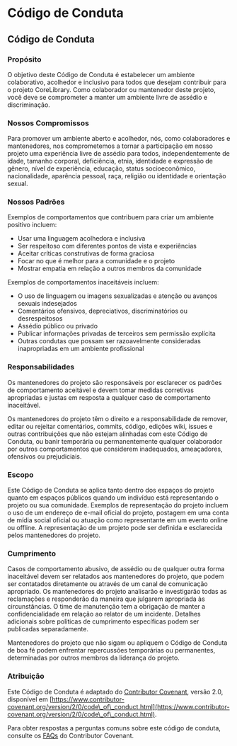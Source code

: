 # Código de Conduta

## Código de Conduta

### Propósito

O objetivo deste Código de Conduta é estabelecer um ambiente colaborativo, acolhedor e inclusivo para todos que desejam contribuir para o projeto CoreLibrary. Como colaborador ou mantenedor deste projeto, você deve se comprometer a manter um ambiente livre de assédio e discriminação.

### Nossos Compromissos

Para promover um ambiente aberto e acolhedor, nós, como colaboradores e mantenedores, nos comprometemos a tornar a participação em nosso projeto uma experiência livre de assédio para todos, independentemente de idade, tamanho corporal, deficiência, etnia, identidade e expressão de gênero, nível de experiência, educação, status socioeconômico, nacionalidade, aparência pessoal, raça, religião ou identidade e orientação sexual.

### Nossos Padrões

Exemplos de comportamentos que contribuem para criar um ambiente positivo incluem:

* Usar uma linguagem acolhedora e inclusiva
* Ser respeitoso com diferentes pontos de vista e experiências
* Aceitar críticas construtivas de forma graciosa
* Focar no que é melhor para a comunidade e o projeto
* Mostrar empatia em relação a outros membros da comunidade

Exemplos de comportamentos inaceitáveis incluem:

* O uso de linguagem ou imagens sexualizadas e atenção ou avanços sexuais indesejados
* Comentários ofensivos, depreciativos, discriminatórios ou desrespeitosos
* Assédio público ou privado
* Publicar informações privadas de terceiros sem permissão explícita
* Outras condutas que possam ser razoavelmente consideradas inapropriadas em um ambiente profissional

### Responsabilidades

Os mantenedores do projeto são responsáveis por esclarecer os padrões de comportamento aceitável e devem tomar medidas corretivas apropriadas e justas em resposta a qualquer caso de comportamento inaceitável.

Os mantenedores do projeto têm o direito e a responsabilidade de remover, editar ou rejeitar comentários, commits, código, edições wiki, issues e outras contribuições que não estejam alinhadas com este Código de Conduta, ou banir temporária ou permanentemente qualquer colaborador por outros comportamentos que considerem inadequados, ameaçadores, ofensivos ou prejudiciais.

### Escopo

Este Código de Conduta se aplica tanto dentro dos espaços do projeto quanto em espaços públicos quando um indivíduo está representando o projeto ou sua comunidade. Exemplos de representação do projeto incluem o uso de um endereço de e-mail oficial do projeto, postagem em uma conta de mídia social oficial ou atuação como representante em um evento online ou offline. A representação de um projeto pode ser definida e esclarecida pelos mantenedores do projeto.

### Cumprimento

Casos de comportamento abusivo, de assédio ou de qualquer outra forma inaceitável devem ser relatados aos mantenedores do projeto, que podem ser contatados diretamente ou através de um canal de comunicação apropriado. Os mantenedores do projeto analisarão e investigarão todas as reclamações e responderão da maneira que julgarem apropriada às circunstâncias. O time de manutenção tem a obrigação de manter a confidencialidade em relação ao relator de um incidente. Detalhes adicionais sobre políticas de cumprimento específicas podem ser publicadas separadamente.

Mantenedores do projeto que não sigam ou apliquem o Código de Conduta de boa fé podem enfrentar repercussões temporárias ou permanentes, determinadas por outros membros da liderança do projeto.

### Atribuição

Este Código de Conduta é adaptado do [Contributor Covenant](https://www.contributor-covenant.org/), versão 2.0, disponível em [https://www.contributor-covenant.org/version/2/0/code\_of\_conduct.html](https://www.contributor-covenant.org/version/2/0/code\_of\_conduct.html).

Para obter respostas a perguntas comuns sobre este código de conduta, consulte os [FAQs](https://www.contributor-covenant.org/faq) do Contributor Covenant.
